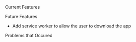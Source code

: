 Current Features

Future Features

- Add service worker to allow the user to download the app

Problems that Occured